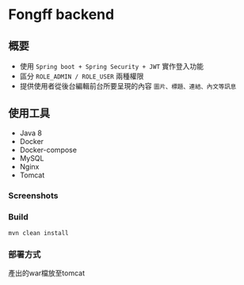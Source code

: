 # Fongff backend

## 概要

* 使用 `Spring boot + Spring Security + JWT` 實作登入功能
* 區分 `ROLE_ADMIN / ROLE_USER` 兩種權限
* 提供使用者從後台編輯前台所要呈現的內容 `圖片、標題、連結、內文等訊息`

## 使用工具
* Java 8
* Docker
* Docker-compose
* MySQL
* Nginx
* Tomcat

### Screenshots

### Build

    mvn clean install

### 部署方式
產出的war檔放至tomcat




